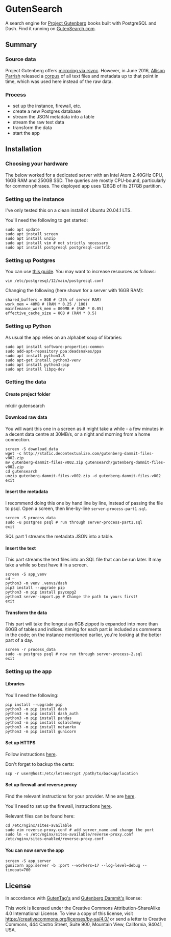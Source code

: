 # GutenSearch
A search engine for [Project Gutenberg](https://www.gutenberg.org/) books built with PostgreSQL and Dash. Find it running on [GutenSearch.com](https://gutensearch.com).

## Summary
### Source data
Project Gutenberg offers [mirroring via rsync](https://www.gutenberg.org/help/mirroring.html). However, in June 2016, [Allison Parrish](https://www.decontextualize.com/) released a [corpus](https://github.com/aparrish/gutenberg-dammit) of all text files and metadata up to that point in time, which was used here instead of the raw data. 

### Process
- set up the instance, firewall, etc.
- create a new Postgres database
- stream the JSON metadata into a table
- stream the raw text data
- transform the data
- start the app

## Installation
### Choosing your hardware
The below worked for a dedicated server with an Intel Atom 2.40GHz CPU, 16GB RAM and 250GB SSD. The queries are mostly CPU-bound, particularly for common phrases. The deployed app uses 128GB of its 217GB partition.

### Setting up the instance
I've only tested this on a clean install of Ubuntu 20.04.1 LTS.

You'll need the following to get started:
```
sudo apt update
sudo apt install screen
sudo apt install unzip
sudo apt install vim # not strictly necessary
sudo apt install postgresql postgresql-contrib
```

### Setting up Postgres
You can use [this guide](https://www.digitalocean.com/community/tutorials/how-to-install-and-use-postgresql-on-ubuntu-18-04). You may want to increase resources as follows:
```
vim /etc/postgresql/12/main/postgresql.conf
```

Changing the following (here shown for a server with 16GB RAM):
```
shared_buffers = 8GB # (25% of server RAM)
work_mem = 40MB # (RAM * 0.25 / 100)
maintenance_work_mem = 800MB # (RAM * 0.05)
effective_cache_size = 8GB # (RAM * 0.5)
```

### Setting up Python
As usual the app relies on an alphabet soup of libraries:
```
sudo apt install software-properties-common
sudo add-apt-repository ppa:deadsnakes/ppa
sudo apt install python3.8
sudo apt-get install python3-venv
sudo apt install python3-pip
sudo apt install libpq-dev
```

### Getting the data
#### Create project folder
mkdir gutensearch

#### Download raw data
You will want this one in a screen as it might take a while - a few minutes in a decent data centre at 30MB/s, or a night and morning from a home connection.

```
screen -S download_data
wget -c http://static.decontextualize.com/gutenberg-dammit-files-v002.zip
mv gutenberg-dammit-files-v002.zip gutensearch/gutenberg-dammit-files-v002.zip
cd gutensearch
unzip gutenberg-dammit-files-v002.zip -d gutenberg-dammit-files-v002
exit
```

#### Insert the metadata
I recommend doing this one by hand line by line, instead of passing the file to psql. Open a screen, then line-by-line `server-process-part1.sql`.

```
screen -S process_data
sudo -u postgres psql # run through server-process-part1.sql
exit
```

SQL part 1 streams the metadata JSON into a table.

#### Insert the text
This part streams the text files into an SQL file that can be run later. It may take a while so best have it in a screen.

```
screen -S app_venv
cd ~
python3 -m venv .venvs/dash
pip3 install --upgrade pip
python3 -m pip install psycopg2
python3 server-import.py # Change the path to yours first!
exit
```

#### Transform the data
This part will take the longest as 6GB zipped is expanded into more than 60GB of tables and indices. \timing for each part is included as comments in the code; on the instance mentioned earlier, you're looking at the better part of a day.

```
screen -r process_data
sudo -u postgres psql # now run through server-process-2.sql
exit
```

### Setting up the app
#### Libraries
You'll need the following:

```
pip install --upgrade pip
python3 -m pip install dash
python3 -m pip install dash_auth
python3 -m pip install pandas
python3 -m pip install sqlalchemy
python3 -m pip install networkx
python3 -m pip install gunicorn
```

#### Set up HTTPS
Follow instructions [here](https://certbot.eff.org/lets-encrypt/ubuntufocal-nginx).

Don't forget to backup the certs:
```
scp -r user@host:/etc/letsencrypt /path/to/backup/location
```

#### Set up firewall and reverse proxy
Find the relevant instructions for your provider. Mine are [here](https://www.scaleway.com/en/docs/how-to-configure-nginx-reverse-proxy/).

You'll need to set up the firewall, instructions [here](https://linuxize.com/post/how-to-setup-a-firewall-with-ufw-on-ubuntu-18-04/).

Relevant files can be found here:
```
cd /etc/nginx/sites-available
sudo vim reverse-proxy.conf # add server_name and change the port
sudo ln -s /etc/nginx/sites-available/reverse-proxy.conf /etc/nginx/sites-enabled/reverse-proxy.conf
```

#### You can now serve the app
```
screen -S app_server
gunicorn app:server -b :port --workers=17 --log-level=debug --timeout=700
```

## License
In accordance with [GutenTag's](https://www.cs.toronto.edu/~jbrooke/gutentag/) and [Gutenberg Dammit's](https://github.com/aparrish/gutenberg-dammit) license:

This work is licensed under the Creative Commons Attribution-ShareAlike 4.0 International License. To view a copy of this license, visit https://creativecommons.org/licenses/by-sa/4.0/ or send a letter to Creative Commons, 444 Castro Street, Suite 900, Mountain View, California, 94041, USA.